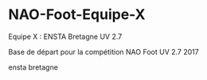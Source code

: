 # NAO-Foot-Equipe-X
Equipe X : ENSTA Bretagne UV 2.7 

Base de départ pour la compétition NAO Foot UV 2.7 2017

ensta bretagne
